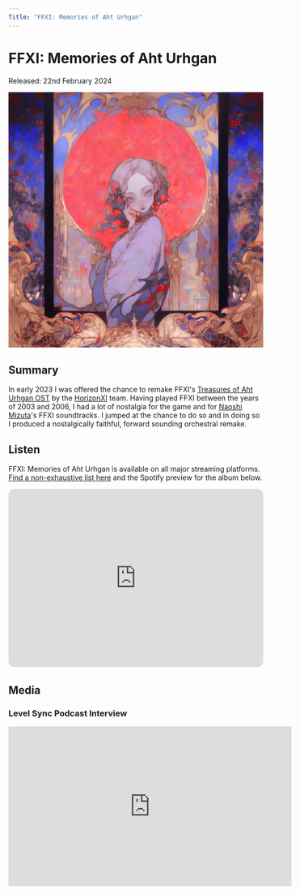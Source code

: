 ```yaml
---
Title: "FFXI: Memories of Aht Urhgan"
---
```

# FFXI: Memories of Aht Urhgan
Released: 22nd February 2024

![MemoriesofAhtUrghanArt](ToAUOST.jpeg)

## Summary
In early 2023 I was offered the chance to remake FFXI's [Treasures of Aht Urhgan OST](https://www.discogs.com/release/10603706-Naoshi-Mizuta-Nobuo-Uematsu-Final-Fantasy-XI-Treasures-Of-Aht-Urhgan-Original-Soundtrack-ファイ) by the [HorizonXI](https://horizonxi.com) team. Having played FFXI between the years of 2003 and 2006, I had a lot of nostalgia for the game and for [Naoshi Mizuta](https://en.wikipedia.org/wiki/Naoshi_Mizuta)'s FFXI soundtracks. I jumped at the chance to do so and in doing so I produced a nostalgically faithful, forward sounding orchestral remake. 
## Listen
FFXI: Memories of Aht Urhgan is available on all major streaming platforms. [Find a non-exhaustive list here]() and the Spotify preview for the album below.

<iframe style="border-radius:12px" src="https://open.spotify.com/embed/album/604tBobhEXnVCnJ4p3vFZ1?utm_source=generator&theme=0" width="100%" height="352" frameBorder="0" allowfullscreen="" allow="autoplay; clipboard-write; encrypted-media; fullscreen; picture-in-picture" loading="lazy"></iframe>

## Media
### Level Sync Podcast Interview
<iframe width="560" height="315" src="https://www.youtube.com/embed/uS2wsO3yvKE?si=bSEe7v7di7zoJLXN" title="YouTube video player" frameborder="0" allow="accelerometer; autoplay; clipboard-write; encrypted-media; gyroscope; picture-in-picture; web-share" referrerpolicy="strict-origin-when-cross-origin" allowfullscreen></iframe>

